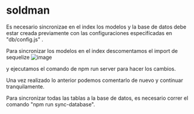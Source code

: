 # soldman

Es necesario sincronizae en el index los modelos y la base de datos debe estar creada previamente con las configuraciones especifícadas en "db/config.js" .


Para sincronizar los modelos en el index descomentamos el import de sequelize 
![image](https://user-images.githubusercontent.com/89567925/195183710-d078b43e-0ac4-40c0-97d3-3263ee8c86de.png)
 
y ejecutamos el comando de npm run server para hacer los cambios.

Una vez realizado lo anterior podemos comentarlo de nuevo y continuar tranquilamente. 

Para sincronizar todas las tablas a la base de datos, es necesario 
correr el comando  "npm run sync-database".

